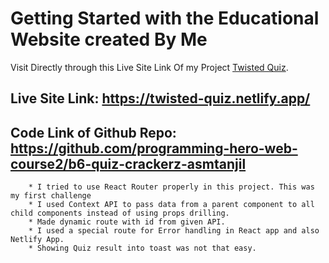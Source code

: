 # Getting Started with the Educational Website created By Me

Visit Directly through this Live Site Link Of my Project [Twisted Quiz](https://twisted-quiz.netlify.app/).

## Live Site Link: https://twisted-quiz.netlify.app/

## Code Link of Github Repo: https://github.com/programming-hero-web-course2/b6-quiz-crackerz-asmtanjil


        * I tried to use React Router properly in this project. This was my first challenge
        * I used Context API to pass data from a parent component to all child components instead of using props drilling.
        * Made dynamic route with id from given API.
        * I used a special route for Error handling in React app and also Netlify App.
        * Showing Quiz result into toast was not that easy.
